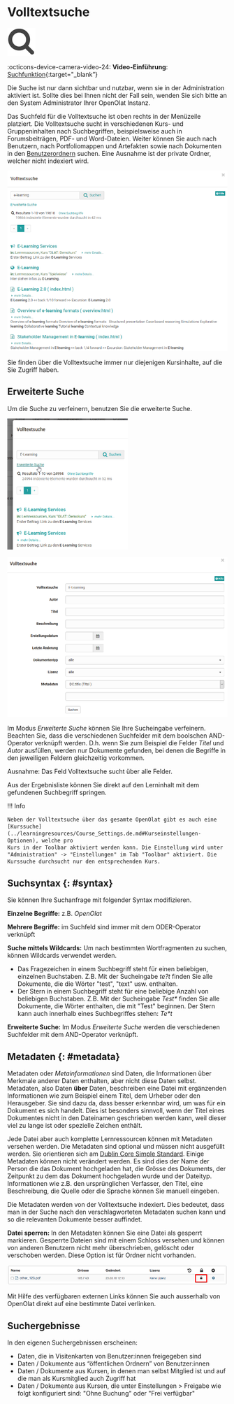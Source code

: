 # Volltextsuche

![](assets/search.png)

:octicons-device-camera-video-24: **Video-Einführung**: [Suchfunktion](<https://www.youtube.com/embed/GlUCyVl11ic>){:target="_blank”}

Die Suche ist nur dann sichtbar und nutzbar, wenn sie in der Administration
aktiviert ist. Sollte dies bei Ihnen nicht der Fall sein, wenden Sie sich
bitte an den System Administrator Ihrer OpenOlat Instanz.

Das Suchfeld für die Volltextsuche ist oben rechts in der Menüzeile platziert.
Die Volltextsuche sucht in verschiedenen Kurs- und Gruppeninhalten nach
Suchbegriffen, beispielsweise auch in Forumsbeiträgen, PDF- und Word-Dateien.
Weiter können Sie auch nach Benutzern, nach Portfoliomappen und Artefakten
sowie nach Dokumenten in den [Benutzerordnern](../personal_menu/Personal_folders.de.md) suchen. Eine
Ausnahme ist der private Ordner, welcher nicht indexiert wird.

![](assets/generelle_Suche.png)

Sie finden über die Volltextsuche immer nur diejenigen Kursinhalte, auf die
Sie Zugriff haben.

## Erweiterte Suche

Um die Suche zu verfeinern, benutzen Sie die erweiterte Suche.

![Erweiterte Suche aktivieren](assets/full_text_search_advanced_link_DE.png)

![Erweiterte Volltextsuche - Beispiel](assets/full_text_search_advanced_DE.png)

Im Modus _Erweiterte Suche_ können Sie Ihre Sucheingabe verfeinern. Beachten
Sie, dass die verschiedenen Suchfelder mit dem boolschen AND-Operator
verknüpft werden. D.h. wenn Sie zum Beispiel die Felder _Titel_ und _Autor_
ausfüllen, werden nur Dokumente gefunden, bei denen die Begriffe in den
jeweiligen Feldern gleichzeitig vorkommen.

Ausnahme: Das Feld Volltextsuche sucht über alle Felder.

Aus der Ergebnisliste können Sie direkt auf den Lerninhalt mit dem gefundenen
Suchbegriff springen.

!!! Info

    Neben der Volltextsuche über das gesamte OpenOlat gibt es auch eine
    [Kurssuche](../learningresources/Course_Settings.de.md#Kurseinstellungen-Optionen), welche pro
    Kurs in der Toolbar aktiviert werden kann. Die Einstellung wird unter "Administration" -> "Einstellungen" im Tab "Toolbar" aktiviert. Die Kurssuche durchsucht nur den entsprechenden Kurs.

## Suchsyntax {: #syntax}

Sie können Ihre Suchanfrage mit folgender Syntax modifizieren.
  
**Einzelne Begriffe:** z.B. _OpenOlat_

**Mehrere Begriffe:** im Suchfeld sind immer mit dem ODER-Operator verknüpft

**Suche mittels Wildcards:** Um nach bestimmten Wortfragmenten zu suchen, können Wildcards verwendet werden.

  * Das Fragezeichen in einem Suchbegriff steht für einen beliebigen, einzelnen Buchstaben. Z.B. Mit der Sucheingabe _te?t_ finden Sie alle Dokumente, die die Wörter "test", "text" usw. enthalten.
  * Der Stern in einem Suchbegriff steht für eine beliebige Anzahl von beliebigen Buchstaben. Z.B. Mit der Sucheingabe _Test*_ finden Sie alle Dokumente, die Wörter enthalten, die mit "Test" beginnen. Der Stern kann auch innerhalb eines Suchbegriffes stehen: _Te*t_

**Erweiterte Suche:** Im Modus _Erweiterte Suche_ werden die verschiedenen Suchfelder mit dem AND-Operator verknüpft.

## Metadaten {: #metadata}

Metadaten oder  _Metainformationen_  sind Daten, die Informationen über
Merkmale anderer Daten enthalten, aber nicht diese Daten selbst. Metadaten,
also Daten **über**  Daten, beschreiben eine Datei mit ergänzenden
Informationen wie zum Beispiel einem Titel, dem Urheber oder den Herausgeber.
Sie sind dazu da, dass besser erkennbar wird, um was für ein Dokument es sich handelt. Dies ist besonders sinnvoll, wenn der Titel eines Dokumentes nicht in den Dateinamen geschrieben werden kann, weil dieser viel zu lange ist oder spezielle Zeichen enthält.

Jede Datei aber auch komplette Lernressourcen können mit Metadaten versehen werden. Die Metadaten sind optional und
müssen nicht ausgefüllt werden. Sie orientieren sich am [Dublin Core Simple
Standard](https://de.wikipedia.org/wiki/Dublin_Core). Einige Metadaten können
nicht verändert werden. Es sind dies der Name der Person die das Dokument
hochgeladen hat, die Grösse des Dokuments, der Zeitpunkt zu dem das Dokument
hochgeladen wurde und der Dateityp. Informationen wie z.B. den ursprünglichen
Verfasser, den Titel, eine Beschreibung, die Quelle oder die Sprache können
Sie manuell eingeben.

Die Metadaten werden von der Volltextsuche indexiert. Dies bedeutet, dass man
in der Suche nach den verschlagworteten Metadaten suchen kann und so die
relevanten Dokumente besser auffindet.

**Datei sperren:** In den Metadaten können Sie eine Datei als gesperrt
markieren. Gesperrte Dateien sind mit einem Schloss versehen und können von
anderen Benutzern nicht mehr überschrieben, gelöscht oder verschoben werden.
Diese Option ist für Ordner nicht vorhanden.

![](assets/Datei_gesperrt_DE_Detail.png)

Mit Hilfe des verfügbaren externen Links können Sie auch ausserhalb von
OpenOlat direkt auf eine bestimmte Datei verlinken.

## Suchergebnisse

In den eigenen Suchergebnissen erscheinen:

* Daten, die in Visitenkarten von Benutzer:innen freigegeben sind
* Daten / Dokumente aus “öffentlichen Ordnern” von Benutzer:innen
* Daten / Dokumente aus Kursen, in denen man selbst Mitglied ist und auf die man als Kursmitglied auch Zugriff hat
* Daten / Dokumente aus Kursen, die unter Einstellungen > Freigabe wie folgt konfiguriert sind: "Ohne Buchung" oder "Frei verfügbar"
